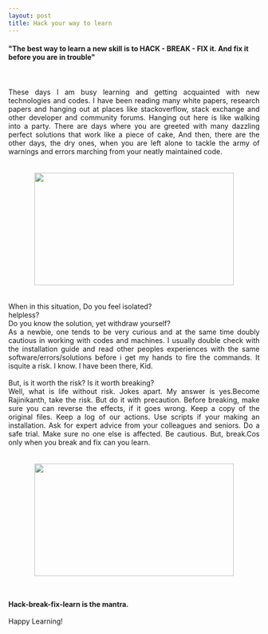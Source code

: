 ```yaml
---
layout: post
title: Hack your way to learn
---
```


<div dir="ltr" style="text-align: justify;" trbidi="on">
<h4 style="text-align: left;">
"The best way to learn a new skill is to <b>HACK - BREAK - FIX </b>it. And fix it before you are in trouble"</h4>
<br /> <br />
These days I  am busy learning and getting acquainted with new technologies and codes. I have been reading many white papers, research papers and hanging out at places like stackoverflow, stack exchange and other developer and community forums. Hanging out here is like walking into a party. There are days where you are greeted with many dazzling perfect solutions that work like a piece of cake, And then, there are the other days, the dry ones, when you are left alone to tackle the army of warnings and errors marching from your neatly maintained code.<br />
<br /><br />
<div class="separator" style="clear: both; text-align: center;">
<a href="http://4.bp.blogspot.com/-Q6nmg2ipxJk/VQqhxkOqyKI/AAAAAAAACos/SxaTPWlzvdU/s1600/hack.jpg" imageanchor="1" style="margin-left: 1em; margin-right: 1em;"><img border="0" height="225" src="http://4.bp.blogspot.com/-Q6nmg2ipxJk/VQqhxkOqyKI/AAAAAAAACos/SxaTPWlzvdU/s1600/hack.jpg" width="400" /></a></div>
<br /><br />
When in this situation, Do you feel isolated? </br> helpless? </br> Do you know the solution, yet withdraw yourself?<br />
As a newbie, one tends to be very curious and at the same time doubly cautious in working with codes and machines. I usually double check with the installation guide and read other peoples experiences with the same software/errors/solutions before i get my hands to fire the commands. It isquite a risk. I know. I have been there, Kid.<br />
</br> But, is it worth the risk? Is it worth breaking?<br />
Well, what is life without risk. Jokes apart. My answer is yes.Become Rajinikanth, take the risk. But do it with precaution. Before breaking, make sure you can reverse the effects, if it goes wrong. Keep a copy of the original files. Keep a log of our actions. Use scripts if your making an installation. Ask for expert advice from your colleagues and seniors. Do a safe trial. Make sure no one else is affected. Be cautious. But, break.Cos only when you break and fix can you learn.<br />
<br />
<br />
<div class="separator" style="clear: both; text-align: center;">
<a href="http://4.bp.blogspot.com/-RDkJxX_4VJU/VQqh7WIEIII/AAAAAAAACo0/Qdc7ygZbCYk/s1600/hacks.jpg" imageanchor="1" style="margin-left: 1em; margin-right: 1em;"><img border="0" height="225" src="http://4.bp.blogspot.com/-RDkJxX_4VJU/VQqh7WIEIII/AAAAAAAACo0/Qdc7ygZbCYk/s1600/hacks.jpg" width="400" /></a></div>
<br />
<br />

<b>Hack-break-fix-learn is the mantra.</b><br />
<br />
Happy Learning!</div>

